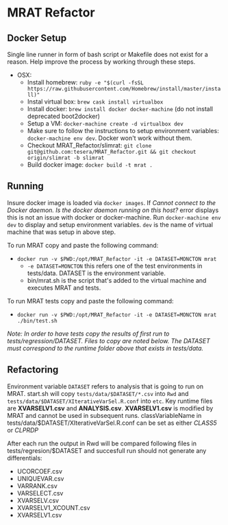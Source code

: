 # MRAT Refactor

## Docker Setup

Single line runner in form of bash script or Makefile does not exist for a reason. Help improve the process by working through these steps. 

* OSX:
	- Install homebrew: `ruby -e "$(curl -fsSL https://raw.githubusercontent.com/Homebrew/install/master/install)"`
	- Instal virtual box: `brew cask install virtualbox`
	- Install docker: `brew install docker docker-machine` (do not install deprecated boot2docker)	
	- Setup a VM: `docker-machine create -d virtualbox dev`
	- Make sure to follow the instructions to setup environment variables: `docker-machine env dev`. Docker won't work without them.
	- Checkout MRAT_Refactor/slimrat: `git clone git@github.com:tesera/MRAT_Refactor.git && git checkout origin/slimrat -b slimrat`
	- Build docker image: `docker build -t mrat .`

## Running

Insure docker image is loaded via `docker images`. If *Cannot connect to the Docker daemon. Is the docker daemon running on this host?* error displays this is not an issue with docker or docker-machine. Run `docker-machine env dev` to display and setup environment variables. `dev` is the name of virtual machine that was setup in above step.

To run MRAT copy and paste the following command:

* `docker run -v $PWD:/opt/MRAT_Refactor -it -e DATASET=MONCTON mrat`
	- `-e DATASET=MONCTON` this refers one of the test environments in tests/data. DATASET is the environment variable.
	- bin/mrat.sh is the script that's added to the virtual machine and executes MRAT and tests. 

To run MRAT tests copy and paste the following command:

* `docker run -v $PWD:/opt/MRAT_Refactor -it -e DATASET=MONCTON mrat ./bin/test.sh`

*Note: In order to have tests copy the results of first run to tests/regression/DATASET. Files to copy are noted below. The DATASET must correspond to the runtime folder above that exists in tests/data.*

## Refactoring

Environment variable `DATASET` refers to analysis that is going to run on MRAT. start.sh will copy `tests/data/$DATASET/*.csv` into `Rwd` and `tests/data/$DATASET/XIterativeVarSel.R.conf` into `etc`. Key runtime files are **XVARSELV1.csv** and **ANALYSIS.csv**. **XVARSELV1.csv** is modified by MRAT and cannot be used in subsequent runs. classVariableName in tests/data/$DATASET/XIterativeVarSel.R.conf can be set as either _CLASS5_ or _CLPRDP_

After each run the output in Rwd will be compared following files in tests/regresion/$DATASET and succesfull run should not generate any differentials:
- UCORCOEF.csv
- UNIQUEVAR.csv
- VARRANK.csv 
- VARSELECT.csv 
- XVARSELV.csv
- XVARSELV1_XCOUNT.csv
- XVARSELV1.csv